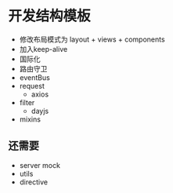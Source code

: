 # 开发结构模板

+ 修改布局模式为 layout + views + components
+ 加入keep-alive
+ 国际化
+ 路由守卫
+ eventBus
+ request
    + axios
+ filter
    + dayjs
+ mixins


## 还需要
+ server mock
+ utils
+ directive